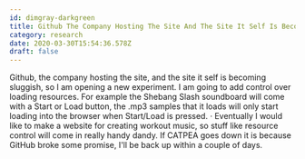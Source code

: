 ```yaml
---
id: dimgray-darkgreen
title: Github The Company Hosting The Site And The Site It Self Is Becoming Sluggish So I Am Opening A New Experiment I Am Going To
category: research
date: 2020-03-30T15:54:36.578Z
draft: false
---
```


Github, the company hosting the site, and the site it self is becoming sluggish, so I am opening a new experiment. I am going to add control over loading resources. For example the Shebang Slash soundboard will come with a Start or Load button, the .mp3 samples that it loads will only start loading into the browser when Start/Load is pressed. · Eventually I would like to make a website for creating workout music, so stuff like resource control will come in really handy dandy. If CATPEA goes down it is because GitHub broke some promise, I'll be back up within a couple of days.